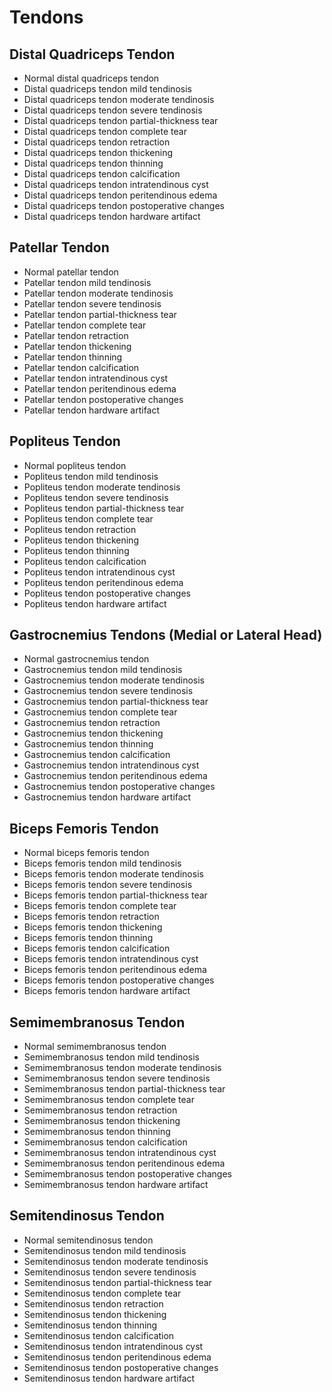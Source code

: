 # Tendons

## Distal Quadriceps Tendon

- Normal distal quadriceps tendon
- Distal quadriceps tendon mild tendinosis
- Distal quadriceps tendon moderate tendinosis
- Distal quadriceps tendon severe tendinosis
- Distal quadriceps tendon partial-thickness tear
- Distal quadriceps tendon complete tear
- Distal quadriceps tendon retraction
- Distal quadriceps tendon thickening
- Distal quadriceps tendon thinning
- Distal quadriceps tendon calcification
- Distal quadriceps tendon intratendinous cyst
- Distal quadriceps tendon peritendinous edema
- Distal quadriceps tendon postoperative changes
- Distal quadriceps tendon hardware artifact

## Patellar Tendon

- Normal patellar tendon
- Patellar tendon mild tendinosis
- Patellar tendon moderate tendinosis
- Patellar tendon severe tendinosis
- Patellar tendon partial-thickness tear
- Patellar tendon complete tear
- Patellar tendon retraction
- Patellar tendon thickening
- Patellar tendon thinning
- Patellar tendon calcification
- Patellar tendon intratendinous cyst
- Patellar tendon peritendinous edema
- Patellar tendon postoperative changes
- Patellar tendon hardware artifact

## Popliteus Tendon

- Normal popliteus tendon
- Popliteus tendon mild tendinosis
- Popliteus tendon moderate tendinosis
- Popliteus tendon severe tendinosis
- Popliteus tendon partial-thickness tear
- Popliteus tendon complete tear
- Popliteus tendon retraction
- Popliteus tendon thickening
- Popliteus tendon thinning
- Popliteus tendon calcification
- Popliteus tendon intratendinous cyst
- Popliteus tendon peritendinous edema
- Popliteus tendon postoperative changes
- Popliteus tendon hardware artifact

## Gastrocnemius Tendons (Medial or Lateral Head)

- Normal gastrocnemius tendon
- Gastrocnemius tendon mild tendinosis
- Gastrocnemius tendon moderate tendinosis
- Gastrocnemius tendon severe tendinosis
- Gastrocnemius tendon partial-thickness tear
- Gastrocnemius tendon complete tear
- Gastrocnemius tendon retraction
- Gastrocnemius tendon thickening
- Gastrocnemius tendon thinning
- Gastrocnemius tendon calcification
- Gastrocnemius tendon intratendinous cyst
- Gastrocnemius tendon peritendinous edema
- Gastrocnemius tendon postoperative changes
- Gastrocnemius tendon hardware artifact

## Biceps Femoris Tendon

- Normal biceps femoris tendon
- Biceps femoris tendon mild tendinosis
- Biceps femoris tendon moderate tendinosis
- Biceps femoris tendon severe tendinosis
- Biceps femoris tendon partial-thickness tear
- Biceps femoris tendon complete tear
- Biceps femoris tendon retraction
- Biceps femoris tendon thickening
- Biceps femoris tendon thinning
- Biceps femoris tendon calcification
- Biceps femoris tendon intratendinous cyst
- Biceps femoris tendon peritendinous edema
- Biceps femoris tendon postoperative changes
- Biceps femoris tendon hardware artifact

## Semimembranosus Tendon

- Normal semimembranosus tendon
- Semimembranosus tendon mild tendinosis
- Semimembranosus tendon moderate tendinosis
- Semimembranosus tendon severe tendinosis
- Semimembranosus tendon partial-thickness tear
- Semimembranosus tendon complete tear
- Semimembranosus tendon retraction
- Semimembranosus tendon thickening
- Semimembranosus tendon thinning
- Semimembranosus tendon calcification
- Semimembranosus tendon intratendinous cyst
- Semimembranosus tendon peritendinous edema
- Semimembranosus tendon postoperative changes
- Semimembranosus tendon hardware artifact

## Semitendinosus Tendon

- Normal semitendinosus tendon
- Semitendinosus tendon mild tendinosis
- Semitendinosus tendon moderate tendinosis
- Semitendinosus tendon severe tendinosis
- Semitendinosus tendon partial-thickness tear
- Semitendinosus tendon complete tear
- Semitendinosus tendon retraction
- Semitendinosus tendon thickening
- Semitendinosus tendon thinning
- Semitendinosus tendon calcification
- Semitendinosus tendon intratendinous cyst
- Semitendinosus tendon peritendinous edema
- Semitendinosus tendon postoperative changes
- Semitendinosus tendon hardware artifact
